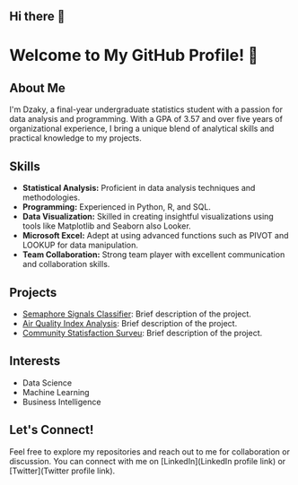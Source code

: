 ## Hi there 👋
# Welcome to My GitHub Profile! 👋

## About Me
I'm Dzaky, a final-year undergraduate statistics student with a passion for data analysis and programming. With a GPA of 3.57 and over five years of organizational experience, I bring a unique blend of analytical skills and practical knowledge to my projects.

## Skills
- **Statistical Analysis:** Proficient in data analysis techniques and methodologies.
- **Programming:** Experienced in Python, R, and SQL.
- **Data Visualization:** Skilled in creating insightful visualizations using tools like Matplotlib and Seaborn also Looker.
- **Microsoft Excel:** Adept at using advanced functions such as PIVOT and LOOKUP for data manipulation.
- **Team Collaboration:** Strong team player with excellent communication and collaboration skills.

## Projects
- [Semaphore Signals Classifier](link): Brief description of the project.
- [Air Quality Index Analysis](link): Brief description of the project.
- [Community Statisfaction Surveu](link): Brief description of the project.

## Interests
- Data Science
- Machine Learning
- Business Intelligence

## Let's Connect!
Feel free to explore my repositories and reach out to me for collaboration or discussion. You can connect with me on [LinkedIn](LinkedIn profile link) or [Twitter](Twitter profile link).

<!--
**taraky25/taraky25** is a ✨ _special_ ✨ repository because its `README.md` (this file) appears on your GitHub profile.

Here are some ideas to get you started:

- 🔭 I’m currently working on ...
- 🌱 I’m currently learning ...
- 👯 I’m looking to collaborate on ...
- 🤔 I’m looking for help with ...
- 💬 Ask me about ...
- 📫 How to reach me: ...
- 😄 Pronouns: ...
- ⚡ Fun fact: ...
-->
